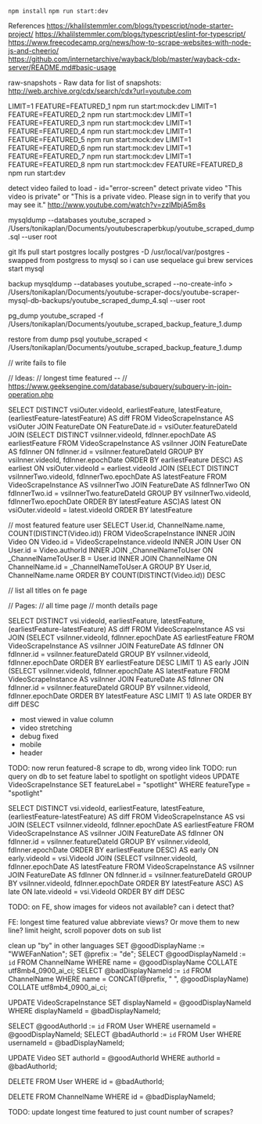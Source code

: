 `npm install`
`npm run start:dev`

References
https://khalilstemmler.com/blogs/typescript/node-starter-project/
https://khalilstemmler.com/blogs/typescript/eslint-for-typescript/
https://www.freecodecamp.org/news/how-to-scrape-websites-with-node-js-and-cheerio/
https://github.com/internetarchive/wayback/blob/master/wayback-cdx-server/README.md#basic-usage

raw-snapshots - Raw data for list of snapshots: http://web.archive.org/cdx/search/cdx?url=youtube.com

LIMIT=1 FEATURE=FEATURED_1 npm run start:mock:dev
LIMIT=1 FEATURE=FEATURED_2 npm run start:mock:dev
LIMIT=1 FEATURE=FEATURED_3 npm run start:mock:dev
LIMIT=1 FEATURE=FEATURED_4 npm run start:mock:dev
LIMIT=1 FEATURE=FEATURED_5 npm run start:mock:dev
LIMIT=1 FEATURE=FEATURED_6 npm run start:mock:dev
LIMIT=1 FEATURE=FEATURED_7 npm run start:mock:dev
LIMIT=1 FEATURE=FEATURED_8 npm run start:mock:dev
FEATURE=FEATURED_8 npm run start:dev

detect video failed to load - id="error-screen"
detect private video "This video is private" or "This is a private video. Please sign in to verify that you may see it." http://www.youtube.com/watch?v=zzIMbjA5m8s

mysqldump --databases youtube_scraped > /Users/tonikaplan/Documents/youtubescraperbkup/youtube_scraped_dump.sql --user root

git lfs pull
start postgres locally postgres -D /usr/local/var/postgres - swapped from postgress to mysql so i can use sequelace gui
brew services start mysql

backup
mysqldump --databases youtube_scraped --no-create-info > /Users/tonikaplan/Documents/youtube-scraper-docs/youtube-scraper-mysql-db-backups/youtube_scraped_dump_4.sql --user root

pg_dump youtube_scraped -f /Users/tonikaplan/Documents/youtube_scraped_backup_feature_1.dump

restore from dump
psql youtube_scraped < /Users/tonikaplan/Documents/youtube_scraped_backup_feature_1.dump

<!-- // TODO: now migation to add multiple author links -->
<!-- // TODO: videos have multiple links -->
<!-- // TODO: now multiple usernames? -->
<!-- // move duration, title, description to videofeatureinstance -->

// write fails to file

// Ideas:
// longest time featured
-- // https://www.geeksengine.com/database/subquery/subquery-in-join-operation.php

SELECT DISTINCT vsiOuter.videoId,
earliestFeature,
latestFeature,
(earliestFeature-latestFeature) AS diff
FROM VideoScrapeInstance AS vsiOuter
JOIN FeatureDate ON FeatureDate.id = vsiOuter.featureDateId
JOIN
(SELECT DISTINCT vsiInner.videoId,
fdInner.epochDate AS earliestFeature
FROM VideoScrapeInstance AS vsiInner
JOIN FeatureDate AS fdInner ON fdInner.id = vsiInner.featureDateId
GROUP BY vsiInner.videoId,
fdInner.epochDate
ORDER BY earliestFeature DESC) AS earliest ON vsiOuter.videoId = earliest.videoId
JOIN
(SELECT DISTINCT vsiInnerTwo.videoId,
fdInnerTwo.epochDate AS latestFeature
FROM VideoScrapeInstance AS vsiInnerTwo
JOIN FeatureDate AS fdInnerTwo ON fdInnerTwo.id = vsiInnerTwo.featureDateId
GROUP BY vsiInnerTwo.videoId,
fdInnerTwo.epochDate
ORDER BY latestFeature ASC)AS latest ON vsiOuter.videoId = latest.videoId
ORDER BY latestFeature

// most featured feature user
SELECT
User.id,
ChannelName.name,
COUNT(DISTINCT(Video.id))
FROM
VideoScrapeInstance
INNER JOIN Video ON Video.id = VideoScrapeInstance.videoId
INNER JOIN User ON User.id = Video.authorId
INNER JOIN \_ChannelNameToUser ON \_ChannelNameToUser.B = User.id
INNER JOIN ChannelName ON ChannelName.id = \_ChannelNameToUser.A
GROUP BY
User.id, ChannelName.name
ORDER BY
COUNT(DISTINCT(Video.id)) DESC

// list all titles on fe page

// Pages:
// all time page
// month details page

SELECT DISTINCT vsi.videoId,
earliestFeature,
latestFeature,
(earliestFeature-latestFeature) AS diff
FROM VideoScrapeInstance AS vsi
JOIN
(SELECT vsiInner.videoId,
fdInner.epochDate AS earliestFeature
FROM VideoScrapeInstance AS vsiInner
JOIN FeatureDate AS fdInner ON fdInner.id = vsiInner.featureDateId
GROUP BY vsiInner.videoId,
fdInner.epochDate
ORDER BY earliestFeature DESC
LIMIT 1) AS early
JOIN
(SELECT vsiInner.videoId,
fdInner.epochDate AS latestFeature
FROM VideoScrapeInstance AS vsiInner
JOIN FeatureDate AS fdInner ON fdInner.id = vsiInner.featureDateId
GROUP BY vsiInner.videoId,
fdInner.epochDate
ORDER BY latestFeature ASC
LIMIT 1) AS late
ORDER BY diff DESC

- most viewed in value column
- video stretching
- debug fixed
- mobile
- header

TODO: now rerun featured-8 scrape to db, wrong video link
TODO: run query on db to set feature label to spotlight on spotlight videos
UPDATE VideoScrapeInstance
SET featureLabel = "spotlight"
WHERE featureType = "spotlight"

SELECT DISTINCT vsi.videoId,
earliestFeature,
latestFeature,
(earliestFeature-latestFeature) AS diff
FROM VideoScrapeInstance AS vsi
JOIN
(SELECT vsiInner.videoId,
fdInner.epochDate AS earliestFeature
FROM VideoScrapeInstance AS vsiInner
JOIN FeatureDate AS fdInner ON fdInner.id = vsiInner.featureDateId
GROUP BY vsiInner.videoId,
fdInner.epochDate
ORDER BY earliestFeature DESC) AS early ON early.videoId = vsi.VideoId
JOIN
(SELECT vsiInner.videoId,
fdInner.epochDate AS latestFeature
FROM VideoScrapeInstance AS vsiInner
JOIN FeatureDate AS fdInner ON fdInner.id = vsiInner.featureDateId
GROUP BY vsiInner.videoId,
fdInner.epochDate
ORDER BY latestFeature ASC) AS late ON late.videoId = vsi.VideoId
ORDER BY diff DESC

TODO: on FE, show images for videos not available? can i detect that?


FE:
longest time featured value
abbreviate views? Or move them to new line?
limit height, scroll popover
dots on sub list



clean up "by" in other languages
SET @goodDisplayName := "WWEFanNation";
SET @prefix := "de";
SELECT @goodDisplayNameId := `id` FROM ChannelName WHERE name = @goodDisplayName COLLATE utf8mb4_0900_ai_ci;
SELECT @badDisplayNameId := `id` FROM ChannelName WHERE name = CONCAT(@prefix, " ", @goodDisplayName) COLLATE utf8mb4_0900_ai_ci;

UPDATE 
    VideoScrapeInstance
SET
    displayNameId = @goodDisplayNameId
WHERE
    displayNameId = @badDisplayNameId;

SELECT @goodAuthorId := `id` FROM User WHERE usernameId = @goodDisplayNameId;
SELECT @badAuthorId := `id` FROM User WHERE usernameId = @badDisplayNameId;
    
UPDATE 
    Video
SET
    authorId = @goodAuthorId
WHERE
    authorId = @badAuthorId;
    
    
DELETE FROM User WHERE id = @badAuthorId;

DELETE FROM ChannelName WHERE id = @badDisplayNameId;



TODO: update longest time featured to just count number of scrapes?